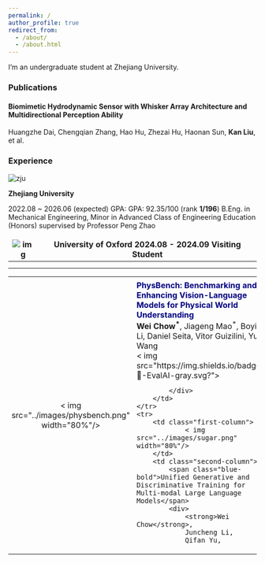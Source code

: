 ```yaml
---
permalink: /
author_profile: true
redirect_from: 
  - /about/
  - /about.html
---
```


I’m an undergraduate student at [Zhejiang University](https://www.zju.edu.cn/english/).

### Publications

#### Biomimetic Hydrodynamic Sensor with Whisker Array Architecture and Multidirectional Perception Ability

Huangzhe Dai, Chengqian Zhang, Hao Hu, Zhezai Hu, Haonan Sun, **Kan Liu**, et al.

### Experience

![zju](https://liukan6.github.io/images/zju.png)

**Zhejiang University**

2022.08 ~ 2026.06 (expected)
GPA: GPA: 92.35/100 (rank **1/196**)
B.Eng. in Mechanical Engineering, Minor in Advanced Class of Engineering Education (Honors)
supervised by Professor [Peng Zhao](https://person.zju.edu.cn/pengzhao)

| ![img](https://weichow23.github.io/images/oxford.png) | **University of Oxford** 2024.08 - 2024.09 Visiting Student |
| ----------------------------------------------------- | ----------------------------------------------------------- |
|                                                       |                                                             |

<style>
    table {
        width: 100%;
        border-collapse: collapse;
    }
    td {
        padding: 5pt;
        vertical-align: middle;
    }
    .first-column {
        width: 25%;
        padding:5pt;
        text-align: center;
        vertical-align:middle
    }
    .second-column {
        width: 75%;
        padding:5pt;
        text-align: left;
        vertical-align:middle
    }
    .blue-bold {
        color: navy; /* 使用深蓝色 */
        font-weight: bold; /* 加粗 */
        font-size: 16px;
    }
    /* 隐藏表格边框 */
    table, th, td {
        border: none;
    }
    /* 去除链接下划线 */
    a {
        text-decoration: none; 
    }
</style>
<table>
    <tr>
        <td class="first-column">
                < img src="../images/physbench.png" width="80%"/>
        </td>
        <td class="second-column">
            <span class="blue-bold">PhysBench: Benchmarking and Enhancing Vision-Language Models for Physical World Understanding</span>
            <div>
                <strong>Wei Chow<sup>*</sup></strong>,
                Jiageng Mao<sup>*</sup>, 
                Boyi Li, 
                Daniel Seita, 
                Vitor Guizilini, 
                Yue Wang
            </div>
            <div>
                <a href=" ">
                    < img src="https://img.shields.io/badge/🔺-EvalAI-gray.svg?"></a >
                
            </div> 
        </td>
    </tr>
    <tr>
        <td class="first-column">
                < img src="../images/sugar.png" width="80%"/>
        </td>
        <td class="second-column">
            <span class="blue-bold">Unified Generative and Discriminative Training for Multi-modal Large Language Models</span>
            <div>
                <strong>Wei Chow</strong>,
                Juncheng Li, 
                Qifan Yu, 
      
